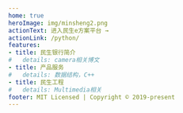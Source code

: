 ```yaml
---
home: true
heroImage: img/minsheng2.png
actionText: 进入民生e方案平台 →
actionLink: /python/
features:
- title: 民生银行简介
#   details: camera相关博文
- title: 产品服务
#   details: 数据结构，C++
- title: 民生工程
#   details: Multimedia相关
footer: MIT Licensed | Copyright © 2019-present 
---
```

